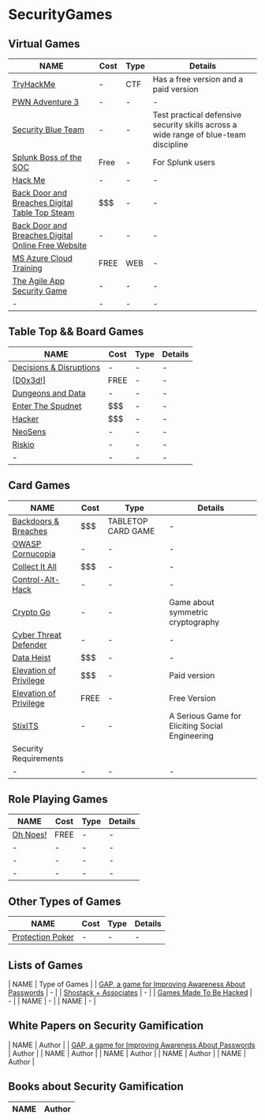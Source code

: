 # SecurityGames

## Virtual Games
| NAME  | Cost  | Type | Details  |
| ------------- | ------------- | ------------- | ------------- |
| [TryHackMe](https://tryhackme.com/)  | -  | CTF | Has a free version and a paid version  |
| [PWN Adventure 3](https://www.pwnadventure.com/)  | -  | - | -  |
| [Security Blue Team](https://securityblue.team/)  | -  | - | Test practical defensive security skills across a wide range of blue-team discipline  |
| [Splunk Boss of the SOC](https://bots.splunk.com/)   | Free  | - | For Splunk users  |
| [Hack Me](https://hack.me/)  | -  | - | -  |
| [Back Door and Breaches Digital Table Top Steam](https://steamcommunity.com/sharedfiles/filedetails/?id=2401033477) | $$$ | - | - |
| [Back Door and Breaches Digital Online Free Website](https://play.backdoorsandbreaches.com/) | - | - | - |
| [MS Azure Cloud Training](https://microsoft.thetrainingarcade.com/) | FREE | WEB | - |
| [The Agile App Security Game](https://www.securedevelopment.org/2017/10/12/games-to-help-learn-about-secure-development/) | - | - | - |
| - | - | - | - |

## Table Top && Board Games
| NAME  | Cost  | Type | Details  |
| ------------- | ------------- | ------------- | ------------- |
| [Decisions & Disruptions](https://sites.google.com/view/decisions-disruptions/) | - | - | - |
| [[D0x3d!]](https://d0x3d.com/d0x3d/welcome.html) | FREE | - | - |
| [Dungeons and Data](https://drive.google.com/open?id=1lUSi7HqDa-hKWicfDxpBMLG-qB1UrtsU) | - | - | - |
| [Enter The Spudnet](https://potatopirates.game/) | $$$ | - | - |
| [Hacker](https://amzn.to/2LYZUX3) | $$$ | - | - |
| [NeoSens](https://www.blackhat.com/docs/us-16/materials/us-16-Romand-Latapie-Dungeons-Dragons-And-Security-wp.pdf) | - | - | - |
| [Riskio](https://www.riskio.co.uk/) | - | - | - |
| - | - | - | - |


## Card Games
| NAME  | Cost  | Type | Details  |
| ------------- | ------------- | ------------- | ------------- |
| [Backdoors & Breaches](https://play.backdoorsandbreaches.com/)  | $$$  | TABLETOP CARD GAME | -  |
| [OWASP Cornucopia](https://owasp.org/www-project-cornucopia/) | - | - | - |
| [Collect It All](https://diegeticgames.com/cia-collect-it-all/) | $$$ | - | - |
| [Control-Alt-Hack](https://boardgamegeek.com/boardgame/128408/control-alt-hack#buyacopy) | - | - | - |
| [Crypto Go](https://www.cryptogogame.com/EN/the-game) | - | - | Game about symmetric cryptography |
| [Cyber Threat Defender](https://cias.utsa.edu/ctd_cards.php) | - | - | - |
| [Data Heist](https://dataheist.org/) | $$$ | - | - |
| [Elevation of Privilege](https://agilestationery.com/collections/agile-management/products/elevation-of-privilege-game) | $$$ | - | Paid version |
| [Elevation of Privilege](https://github.com/adamshostack/eop/) | FREE | - | Free Version |
| [StixITS](https://mediatum.ub.tum.de/doc/1328974/1328974.pdf) | - | - | A Serious Game for Eliciting Social Engineering
Security Requirements |
| - | - | - | - |


## Role Playing Games
| NAME  | Cost  | Type | Details  |
| ------------- | ------------- | ------------- | ------------- |
| [Oh Noes!](https://info.expel.io/oh-noes) | FREE | - | - |
| - | - | - | - |
| - | - | - | - |
| - | - | - | - |


## Other Types of Games
| NAME  | Cost  | Type | Details  |
| ------------- | ------------- | ------------- | ------------- |
| [Protection Poker](https://opensource.com/article/19/3/protection-poker-agile-security-game)  | -  | - | -  |


## Lists of Games
| NAME  | Type of Games  |
| [GAP, a game for Improving Awareness About Passwords](https://link.springer.com/chapter/10.1007/978-3-030-02762-9_8) | -  |
| [Shostack + Associates](https://shostack.org/games.html)  | -  |
| [Games Made To Be Hacked](https://www.reddit.com/r/hacking/comments/qjtvai/games_made_to_be_hacked)  | -  |
| NAME  | -  |
| NAME  | -  |


## White Papers on Security Gamification
| NAME  | Author  |
| [GAP, a game for Improving Awareness About Passwords](https://link.springer.com/chapter/10.1007/978-3-030-02762-9_8) | Author  |
| NAME  | Author  |
| NAME  | Author  |
| NAME  | Author  |
| NAME  | Author  |


## Books about Security Gamification
| NAME  | Author  |
| ------------- | ------------- |

<!--| - | - | - | - |
| - | - | - | - |-->
